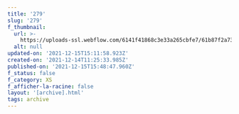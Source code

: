 ```yaml
---
title: '279'
slug: '279'
f_thumbnail:
  url: >-
    https://uploads-ssl.webflow.com/6141f41868c3e33a265cbfe7/61b87f2a730fc801fa746851_279.jpg
  alt: null
updated-on: '2021-12-15T15:11:58.923Z'
created-on: '2021-12-14T11:25:33.985Z'
published-on: '2021-12-15T15:48:47.960Z'
f_status: false
f_category: XS
f_afficher-la-racine: false
layout: '[archive].html'
tags: archive
---
```



